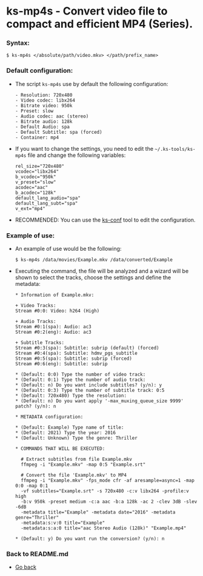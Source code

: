 ks-mp4s - Convert video file to compact and efficient MP4 (Series).
===================================================================

### Syntax:

```shell
$ ks-mp4s </absolute/path/video.mkv> </path/prefix_name>
```

### Default configuration:

  * The script `ks-mp4s` use by default the following configuration:
    
    ```shell
    - Resolution: 720x480
    - Video codec: libx264
    - Bitrate video: 950k
    - Preset: slow
    - Audio codec: aac (stereo)
    - Bitrate audio: 128k
    - Default Audio: spa
    - Default Subtitle: spa (forced)
    - Container: mp4
    ````
    
  * If you want to change the settings, you need to edit the `~/.ks-tools/ks-mp4s` file and change the following variables:

    ```shell
    rel_size="720x480"
    vcodec="libx264"
    b_vcodec="950k"
    v_preset="slow"
    acodec="aac"
    b_acodec="128k"
    default_lang_audio="spa"
    default_lang_subt="spa"
    v_ext="mp4"
    ````

  * RECOMMENDED: You can use the [ks-conf](https://gitlab.com/q3aql/ks-tools/blob/main/doc/ks-conf.md) tool to edit the configuration.

### Example of use:

  * An example of use would be the following:
  
    ```shell
    $ ks-mp4s /data/movies/Example.mkv /data/converted/Example
    ````
    
  * Executing the command, the file will be analyzed and a wizard will be shown to select the tracks, choose the settings and define the metadata:

    ```shell
    * Information of Example.mkv:

    + Video Tracks:
    Stream #0:0: Video: h264 (High)

    + Audio Tracks:
    Stream #0:1(spa): Audio: ac3
    Stream #0:2(eng): Audio: ac3

    + Subtitle Tracks:
    Stream #0:3(spa): Subtitle: subrip (default) (forced)
    Stream #0:4(spa): Subtitle: hdmv_pgs_subtitle
    Stream #0:5(spa): Subtitle: subrip (forced)
    Stream #0:6(eng): Subtitle: subrip

    * (Default: 0:0) Type the number of video track: 
    * (Default: 0:1) Type the number of audio track: 
    * (Default: n) Do you want include subtitles? (y/n): y
    * (Default: 0:3) Type the number of subtitle track: 0:5
    * (Default: 720x480) Type the resolution: 
    * (Default: n) Do you want apply '-max_muxing_queue_size 9999' patch? (y/n): n

    * METADATA configuration:

    * (Default: Example) Type name of title: 
    * (Default: 2021) Type the year: 2016
    * (Default: Unknown) Type the genre: Thriller

    * COMMANDS THAT WILL BE EXECUTED:

      # Extract subtitles from file Example.mkv
      ffmpeg -i "Example.mkv" -map 0:5 "Example.srt"

      # Convert the file 'Example.mkv' to MP4
      ffmpeg -i "Example.mkv" -fps_mode cfr -af aresample=async=1 -map 0:0 -map 0:1 
      -vf subtitles="Example.srt" -s 720x480 -c:v libx264 -profile:v high 
      -b:v 950k -preset medium -c:a aac -b:a 128k -ac 2 -clev 3dB -slev -6dB 
      -metadata title="Example" -metadata date="2016" -metadata genre="Thriller" 
      -metadata:s:v:0 title="Example" 
      -metadata:s:a:0 title="aac Stereo Audio (128k)" "Example.mp4"

    * (Default: y) Do you want run the conversion? (y/n): n
    ````
    
### Back to README.md
    
* [Go back](../README.md)
  
